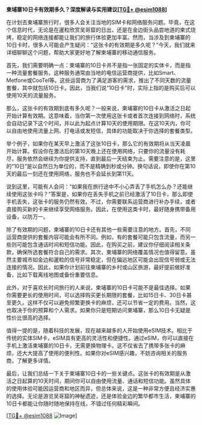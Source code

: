 **柬埔寨10日卡有效期多久？深度解读与实用建议[[TG💪+ @esim1088](https://t.me/s/esim1088)]**

在计划去柬埔寨旅行时，很多人会关注当地的SIM卡和网络服务问题。毕竟，在这个信息时代，无论是在暹粒欣赏吴哥窟的日出，还是在金边街头品尝地道的柬式烧烤，稳定的网络连接都能让我们的旅行体验更加丰富。然而，当涉及到柬埔寨的10日卡时，很多人可能会产生疑问：“这张卡的有效期是多久呢？”今天，我们就来详细聊聊这个问题，帮助大家更好地了解柬埔寨的移动通信服务。

首先，我们需要明确一点：柬埔寨的10日卡并不是指一张固定的实体卡，而是指一种流量套餐服务。这种服务通常由当地的电信运营商提供，比如Smart、Metfone或CooTel等。这些运营商为了满足游客的需求，推出了不同天数的流量套餐，其中就包括10日卡。因此，当我们说“10日卡”时，实际上指的是购买后可以使用10天的流量服务。

那么，这张卡的有效期到底有多久呢？一般来说，柬埔寨的10日卡从激活之日起开始计算有效期。这意味着，当你第一次使用这张卡或者首次连接到网络时，系统会自动记录下这个时间，并以此为起点计算10天的使用期限。在这10天内，你可以自由地使用流量上网、打电话或发短信，具体的功能取决于你选择的套餐类型。

举个例子，如果你在某天早上激活了这张10日卡，那么它的有效期将从当天凌晨开始计算。假设你在激活后的第10天晚上还在使用网络，只要你的流量没有耗尽，服务依然会继续为你提供支持，直到最后一天结束为止。需要注意的是，这里的“10日”是以自然日为单位的，而不是精确到秒或分钟。换句话说，即使你在第10天的最后一刻还在使用网络，服务也不会延长到第11天。

说到这里，可能有人会问：“如果我在旅行途中不小心弄丢了手机怎么办？还能继续使用这张卡吗？”答案是，如果你在丢失手机之前已经激活了10日卡，那么即使手机丢失，这张卡的服务仍然有效。不过，你需要联系运营商进行补办手续，或者直接购买新的卡来继续享受网络服务。因此，在使用这类卡时，最好随身携带备用设备，以防万一。

除了有效期的问题，柬埔寨的10日卡还有其他一些需要注意的地方。首先，不同运营商提供的套餐内容可能会有所不同。例如，有的套餐可能只包含流量，而另一些则可能包含通话时间和短信功能。因此，在购买之前，建议你仔细阅读相关条款，确保所选套餐符合自己的需求。其次，柬埔寨的网络覆盖情况也值得留意。虽然主要城市如金边和暹粒的信号非常稳定，但在偏远地区可能会出现信号弱或无法连接的情况。因此，如果你计划前往柬埔寨的乡村或山区旅游，最好提前做好准备，比如下载离线地图或备份重要信息。

此外，对于喜欢长时间旅行的人来说，柬埔寨的10日卡可能不是最佳选择。如果你需要更长的使用时间，可以选择购买更长期限的套餐，比如15日卡、30日卡甚至更久。这样不仅可以避免频繁更换卡的麻烦，还可以节省一定的费用。当然，这也取决于你的预算和个人需求。如果你只是短期访问柬埔寨，那么10日卡无疑是性价比很高的选择。

值得一提的是，随着科技的发展，现在越来越多的人开始使用eSIM技术。相比于传统的实体SIM卡，eSIM具有更高的灵活性和便捷性。通过eSIM，你可以直接在手机上激活柬埔寨的10日卡，无需更换物理卡。这不仅省去了携带多张卡的麻烦，还大大提高了使用的便利性。如果你对eSIM感兴趣，不妨咨询相关的服务商，了解更多详情。

最后，让我们总结一下关于柬埔寨10日卡的一些关键点。这张卡的有效期是从激活之日起算的10天时间，期间你可以自由使用流量、通话和短信功能。虽然具体的使用体验可能因运营商和地区而异，但总体来说，这是一种非常方便且经济实惠的选择。无论是游览吴哥窟的神秘遗迹，还是体验金边的繁华都市生活，柬埔寨的10日卡都能让你随时随地保持在线，不错过任何精彩瞬间。

[[TG💪+ @esim1088](https://t.me/s/esim1088) ![Image](https://i.postimg.cc/4NQfJmqS/Snipaste-2025-05-13-00-14-12.png)]